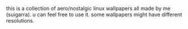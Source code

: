 this is a collection of aero/nostalgic linux wallpapers all made by me (suigarra).
u can feel free to use it.
some wallpapers might have different resolutions.
